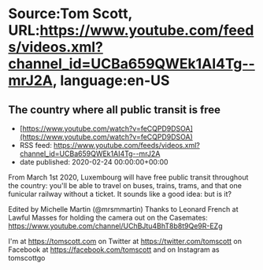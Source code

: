 # Source:Tom Scott, URL:https://www.youtube.com/feeds/videos.xml?channel_id=UCBa659QWEk1AI4Tg--mrJ2A, language:en-US

## The country where all public transit is free
 - [https://www.youtube.com/watch?v=feCQPD9DSOA](https://www.youtube.com/watch?v=feCQPD9DSOA)
 - RSS feed: https://www.youtube.com/feeds/videos.xml?channel_id=UCBa659QWEk1AI4Tg--mrJ2A
 - date published: 2020-02-24 00:00:00+00:00

From March 1st 2020, Luxembourg will have free public transit throughout the country: you'll be able to travel on buses, trains, trams, and that one funicular railway without a ticket. It sounds like a good idea: but is it?

Edited by Michelle Martin (@mrsmmartin)
Thanks to Leonard French at Lawful Masses for holding the camera out on the Casemates: https://www.youtube.com/channel/UChBJtu4BhT8b8t9Qe9R-EZg

I'm at https://tomscott.com
on Twitter at https://twitter.com/tomscott
on Facebook at https://facebook.com/tomscott
and on Instagram as tomscottgo

